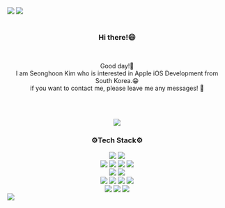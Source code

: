 <img src="https://capsule-render.vercel.app/api?type=Rounded&color=gradient&customColorList=0,2,9,10,12,13,19,21,23&height=170&section=header&text=Seonghoon%20Kim&fontSize=50&desc=iOS Developer&fontAlignY=45&descAlign=64&descAlignY=75&animation=fadeIn" />
<img src="https://capsule-render.vercel.app/api?type=waving&color=random&height=80&section=header" />

<div align="center">
  <br>
  <h3>
    Hi there!😄  
  </h3>
  <br>

  Good day!👋<br>
  I am Seonghoon Kim who is interested in Apple iOS Development from South Korea.😁<br>
  if you want to contact me, please leave me any messages! 📩<br>
  <p><br><br></p>
  
  <a href="https://hits.seeyoufarm.com"><img src="https://hits.seeyoufarm.com/api/count/incr/badge.svg?url=https%3A%2F%2Fgithub.com%2Fseonghooony&count_bg=%23E3E5CC&title_bg=%2317A9AE&icon=apple.svg&icon_color=%232AD3B6&title=Visited&edge_flat=false"/></a>
  <br>
  <h3>⚙️Tech Stack⚙️</h3>
  <img src="https://img.shields.io/badge/Swift-FA7343?style=flat-square&logo=Swift&logoColor=white"/></a>
  <img src="https://img.shields.io/badge/Xcode-147EFB?style=flat-square&logo=Xcode&logoColor=white"/></a>
  <br>
  <img src="https://img.shields.io/badge/HTML-E34F26?style=flat-square&logo=HTML5&logoColor=white"/></a>
  <img src="https://img.shields.io/badge/CSS-1572B6?style=flat-square&logo=CSS3&logoColor=white"/></a>
  <img src="https://img.shields.io/badge/JavaScript-F7DF1E?style=flat-square&logo=JavaScript&logoColor=white"/></a>
  <img src="https://img.shields.io/badge/jQuery-0769AD?style=flat-square&logo=jQuery&logoColor=white"/></a>
  <br>
  <img src="https://img.shields.io/badge/Android-3DDC84?style=flat-square&logo=Android&logoColor=white"/></a>
  <img src="https://img.shields.io/badge/Java-007396?style=flat-square&logo=Java&logoColor=white"/></a>
  <br>
  <img src="https://img.shields.io/badge/Python-3776AB?style=flat-square&logo=Python&logoColor=white"/></a>
  <img src="https://img.shields.io/badge/Jupyter-F37626?style=flat-square&logo=Jupyter&logoColor=white"/></a>
  <img src="https://img.shields.io/badge/TensorFlow-FF6F00?style=flat-square&logo=TensorFlow&logoColor=white"/></a>
  <img src="https://img.shields.io/badge/ScikitLearn-F7931E?style=flat-square&logo=scikit%2Dlearn&logoColor=white"/></a>
  <br>
  <img src="https://img.shields.io/badge/C%2B%2B-00599C?style=flat-square&logo=C%2B%2B&logoColor=white"/></a>
  <img src="https://img.shields.io/badge/OpenGL-5586A4?style=flat-square&logo=OpenGL&logoColor=white"/></a>
  <img src="https://img.shields.io/badge/OpenCV-5C3EE8?style=flat-square&logo=OpenCV&logoColor=white"/></a>
</div>


<img src="https://capsule-render.vercel.app/api?type=waving&color=random&height=80&section=footer" />




